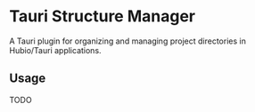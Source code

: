 # Tauri Structure Manager

A Tauri plugin for organizing and managing project directories in Hubio/Tauri applications.

## Usage

TODO
